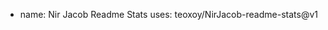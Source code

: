 - name: Nir Jacob Readme Stats
  uses: teoxoy/NirJacob-readme-stats@v1


<!---
nirjacob/nirjacob is a ✨ special ✨ repository because its `README.md` (this file) appears on your GitHub profile.
You can click the Preview link to take a look at your changes.
--->
